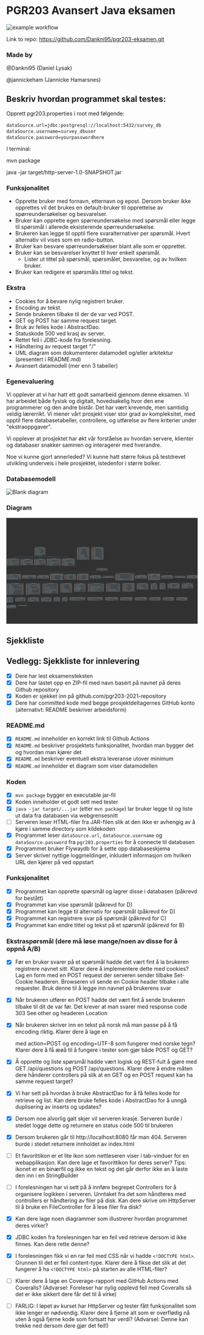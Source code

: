 # PGR203 Avansert Java eksamen
![example workflow](https://github.com/Dankni95/pgr203-eksamen/actions/workflows/maven.yml/badge.svg)

Link to repo: https://github.com/Dankni95/pgr203-eksamen.git

### Made by
@Dankni95 (Daniel Lysak)

@jannickeham (Jannicke Hamarsnes)

## Beskriv hvordan programmet skal testes:
Opprett pgr203.properties i root med følgende:
````
dataSource.url=jdbc:postgresql://localhost:5432/survey_db
dataSource.username=survey_dbuser
dataSource.password=yourpasswordhere
````

I terminal:

mvn package

java -jar target/http-server-1.0-SNAPSHOT.jar


### Funksjonalitet
- Opprette bruker med fornavn, etternavn og epost. Dersom bruker ikke opprettes vil det brukes en default-bruker til opprettelse av spørreundersøkelser og besvarelser.
- Bruker kan opprette egen spørreundersøkelse med spørsmål eller legge til spørsmål i allerede eksisterende spørreundersøkelse.
- Brukeren kan legge til opptil flere svaralternativer per spørsmål. Hvert alternativ vil vises som en radio-button.
- Bruker kan besvare spørreundersøkelser blant alle som er opprettet.
- Bruker kan se besvarelser knyttet til hver enkelt spørsmål.
  - Lister ut tittel på spørsmål, spørsmålet, besvarelse, og av hvilken bruker.
- Bruker kan redigere et spørsmåls tittel og tekst.

### Ekstra
- Cookies for å bevare nylig registrert bruker.
- Encoding av tekst.
- Sende brukeren tilbake til der de var ved POST.
- GET og POST har samme request target.
- Bruk av felles kode i AbstractDao.
- Statuskode 500 ved krasj av server.
- Rettet feil i JDBC-kode fra forelesning.
- Håndtering av request target "/"
- UML diagram som dokumenterer datamodell og/eller arkitektur (presentert i README.md)
- Avansert datamodell (mer enn 3 tabeller)

### Egenevaluering
Vi opplever at vi har hatt ett godt samarbeid gjennom denne eksamen. Vi har arbeidet både fysisk og digitalt, hovedsakelig hvor den ene programmerer og den andre bistår.
Det har vært krevende, men samtidig veldig lærerrikt. Vi mener vårt prosjekt viser stor grad av kompleksitet, med opptil flere databasetabeller, controllere, og utførelse av flere kriterier under "ekstraoppgaver".

Vi opplever at prosjektet har økt vår forståelse av hvordan servere, klienter og databaser snakker sammen og interagerer med hverandre.

Noe vi kunne gjort annerleded? Vi kunne hatt større fokus på testdrevet utvikling underveis i hele prosjektet, istedenfor i større bolker.

### Databasemodell
![Blank diagram](https://user-images.githubusercontent.com/69323014/141691837-01d1c163-3b2c-4851-8286-e73fb9986bfb.png)

### Diagram
![img.png](img.png)

## Sjekkliste

## Vedlegg: Sjekkliste for innlevering

* [x] Dere har lest eksamensteksten
* [x] Dere har lastet opp en ZIP-fil med navn basert på navnet på deres Github repository
* [x] Koden er sjekket inn på github.com/pgr203-2021-repository
* [x] Dere har committed kode med begge prosjektdeltagernes GitHub konto (alternativt: README beskriver arbeidsform)

### README.md

* [x] `README.md` inneholder en korrekt link til Github Actions
* [x] `README.md` beskriver prosjektets funksjonalitet, hvordan man bygger det og hvordan man kjører det
* [x] `README.md` beskriver eventuell ekstra leveranse utover minimum
* [x] `README.md` inneholder et diagram som viser datamodellen

### Koden

* [x] `mvn package` bygger en executable jar-fil
* [x] Koden inneholder et godt sett med tester
* [x] `java -jar target/...jar` (etter `mvn package`) lar bruker legge til og liste ut data fra databasen via webgrensesnitt
* [ ] Serveren leser HTML-filer fra JAR-filen slik at den ikke er avhengig av å kjøre i samme directory som kildekoden
* [x] Programmet leser `dataSource.url`, `dataSource.username` og `dataSource.password` fra `pgr203.properties` for å connecte til databasen
* [x] Programmet bruker Flywaydb for å sette opp databaseskjema
* [x] Server skriver nyttige loggmeldinger, inkludert informasjon om hvilken URL den kjører på ved oppstart

### Funksjonalitet

* [x] Programmet kan opprette spørsmål og lagrer disse i databasen (påkrevd for bestått)
* [x] Programmet kan vise spørsmål (påkrevd for D)
* [x] Programmet kan legge til alternativ for spørsmål (påkrevd for D)
* [x] Programmet kan registrere svar på spørsmål (påkrevd for C)
* [x] Programmet kan endre tittel og tekst på et spørsmål (påkrevd for B)

### Ekstraspørsmål (dere må løse mange/noen av disse for å oppnå A/B)

* [x] Før en bruker svarer på et spørsmål hadde det vært fint å la brukeren registrere navnet sitt. Klarer dere å implementere dette med cookies? Lag en form med en POST request der serveren sender tilbake Set-Cookie headeren. Browseren vil sende en Cookie header tilbake i alle requester. Bruk denne til å legge inn navnet på brukerens svar
* [x] Når brukeren utfører en POST hadde det vært fint å sende brukeren tilbake til dit de var før. Det krever at man svarer med response code 303 See other og headeren Location
* [x] Når brukeren skriver inn en tekst på norsk må man passe på å få encoding riktig. Klarer dere å lage en <form> med action=POST og encoding=UTF-8 som fungerer med norske tegn? Klarer dere å få æøå til å fungere i tester som gjør både POST og GET?
* [x] Å opprette og liste spørsmål hadde vært logisk og REST-fult å gjøre med GET /api/questions og POST /api/questions. Klarer dere å endre måten dere hånderer controllers på slik at en GET og en POST request kan ha samme request target?
* [x] Vi har sett på hvordan å bruke AbstractDao for å få felles kode for retrieve og list. Kan dere bruke felles kode i AbstractDao for å unngå duplisering av inserts og updates?
* [x] Dersom noe alvorlig galt skjer vil serveren krasje. Serveren burde i stedet logge dette og returnere en status code 500 til brukeren
* [x] Dersom brukeren går til http://localhost:8080 får man 404. Serveren burde i stedet returnere innholdet av index.html
* [ ] Et favorittikon er et lite ikon som nettleseren viser i tab-vinduer for en webapplikasjon. Kan dere lage et favorittikon for deres server? Tips: ikonet er en binærfil og ikke en tekst og det går derfor ikke an å laste den inn i en StringBuilder
* [ ] I forelesningen har vi sett på å innføre begrepet Controllers for å organisere logikken i serveren. Unntaket fra det som håndteres med controllers er håndtering av filer på disk. Kan dere skrive om HttpServer til å bruke en FileController for å lese filer fra disk?
* [x] Kan dere lage noen diagrammer som illustrerer hvordan programmet deres virker?
* [x] JDBC koden fra forelesningen har en feil ved retrieve dersom id ikke finnes. Kan dere rette denne?
* [x] I forelesningen fikk vi en rar feil med CSS når vi hadde `<!DOCTYPE html>`. Grunnen til det er feil content-type. Klarer dere å fikse det slik at det fungerer å ha `<!DOCTYPE html>` på starten av alle HTML-filer?
* [ ] Klarer dere å lage en Coverage-rapport med GitHub Actions med Coveralls? (Advarsel: Foreleser har nylig opplevd feil med Coveralls så det er ikke sikkert dere får det til å virke)
* [ ] FARLIG: I løpet av kurset har HttpServer og tester fått funksjonalitet som ikke lenger er nødvendig. Klarer dere å fjerne alt som er overflødig nå uten å også fjerne kode som fortsatt har verdi? (Advarsel: Denne kan trekke ned dersom dere gjør det feil!)

 


